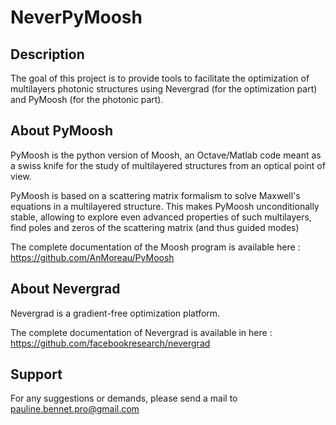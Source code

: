 # NeverPyMoosh

## Description
The goal of this project is to provide tools to facilitate the optimization of multilayers photonic structures using Nevergrad (for the optimization part) and PyMoosh (for the photonic part). 

## About PyMoosh

PyMoosh is the python version of Moosh, an Octave/Matlab code meant as a swiss knife for the study of multilayered structures from an optical point of view.

PyMoosh is based on a scattering matrix formalism to solve Maxwell's equations in a multilayered structure. This makes PyMoosh unconditionally stable, allowing to explore even advanced properties of such multilayers, find poles and zeros of the scattering matrix (and thus guided modes)

The complete documentation of the Moosh program is available here : https://github.com/AnMoreau/PyMoosh 

## About Nevergrad

Nevergrad is a gradient-free optimization platform. 

The complete documentation of Nevergrad is available in here : https://github.com/facebookresearch/nevergrad

## Support
For any suggestions or demands, please send a mail to pauline.bennet.pro@gmail.com


